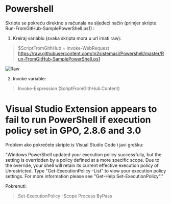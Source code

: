 # Powershell

Skripte se pokreću direktno s računala na sljedeći način (primjer skripte Run-FromGitHub-SamplePowerShell.ps1) :

1. Kreiraj variablu (svaka skripta mora u url imati raw):
> $ScriptFromGithHub = Invoke-WebRequest https://raw.githubusercontent.com/In2sistemasi/Powershell/master/Run-FromGitHub-SamplePowerShell.ps1

![Raw](../master/Screenshots/raw.png)

2. Invoke variable:
> Invoke-Expression $($ScriptFromGithHub.Content)

# Visual Studio Extension appears to fail to run PowerShell if execution policy set in GPO, 2.8.6 and 3.0
Problem ako pokrečete skripte is Visual Studio Code i javi grešku:

"Windows PowerShell updated your execution policy successfully, but the setting is overridden by a policy defined at a more specific scope. Due to the override, your shell will retain its current effective execution policy of Unrestricted. Type "Get-ExecutionPolicy -List" to view your execution policy settings. For more information please see "Get-Help Set-ExecutionPolicy"."

Pokrenuti:
>Set-ExecutionPolicy -Scope Process ByPass
